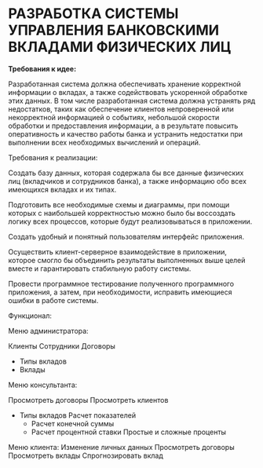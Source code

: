 # РАЗРАБОТКА СИСТЕМЫ УПРАВЛЕНИЯ БАНКОВСКИМИ ВКЛАДАМИ ФИЗИЧЕСКИХ ЛИЦ

<b>Требования к идее:</b>

Разработанная система должна обеспечивать хранение корректной информации о вкладах, а также содействовать ускоренной обработке этих данных. В том числе разработанная система должна устранять ряд недостатков, таких как обеспечение клиентов непроверенной или некорректной информацией о событиях, небольшой скорости обработки и предоставления информации, а в результате повысить оперативность и качество работы банка и устранить недостатки при выполнении всех необходимых вычислений и операций. 


Требования к реализации: 

Создать базу данных, которая содержала бы все данные физических лиц (вкладчиков и сотрудников банка), а также информацию обо всех имеющихся вкладах и их типах. 

Подготовить все необходимые схемы и диаграммы, при помощи которых с наибольшей корректностью можно было бы воссоздать логику всех процессов, которые будут реализовываться в приложении. 

Создать удобный и понятный пользователям интерфейс приложения. 

Осуществить клиент-серверное взаимодействие в приложении, которое смогло бы объединить результаты выполненных выше целей вместе и гарантировать стабильную работу системы. 

Провести программное тестирование полученного программного приложения, а затем, при необходимости, исправить имеющиеся ошибки в работе системы. 

Функционал:

Меню администратора:

Клиенты
Сотрудники
Договоры
-  Типы вкладов
-  Вклады

Меню консультанта:

Просмотреть договоры 
Просмотреть клиентов
-   Типы вкладов
Расчет показателей
	- Расчет конечной суммы
	- Расчет процентной ставки
Простые и сложные проценты

Меню клиента:
Изменение личных данных
Просмотреть договоры 
Просмотреть вклады 
Спрогнозировать вклад
